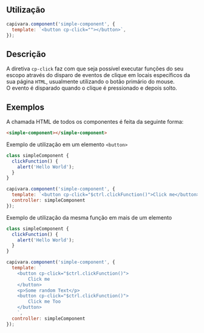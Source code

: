 ## Utilização

```js
capivara.component('simple-component', {
  template: `<button cp-click=""></button>`,
});
```

## Descrição

A diretiva `cp-click` faz com que seja possível executar funções do seu escopo através do disparo de eventos de clique em locais específicos da sua página `HTML`, usualmente utilizando o botão primário do mouse.<br>
O evento é disparado quando o clique é pressionado e depois solto.

## Exemplos

A chamada HTML de todos os componentes é feita da seguinte forma:

```HTML
<simple-component></simple-component>
```

Exemplo de utilização em um elemento `<button>`

```js
class simpleComponent {
  clickFunction() {
    alert('Hello World');
  }
}

capivara.component('simple-component', {
  template: `<button cp-click="$ctrl.clickFunction()">Click me</button>`,
  controller: simpleComponent
});
```

Exemplo de utilização da mesma função em mais de um elemento

```js
class simpleComponent {
  clickFunction() {
    alert('Hello World');
  }
}

capivara.component('simple-component', {
  template: `
    <button cp-click="$ctrl.clickFunction()">
        Click me
    </button>
    <p>Some random Text</p>
    <button cp-click="$ctrl.clickFunction()">
        Click me Too
    </button>
    `,
  controller: simpleComponent
});
```
